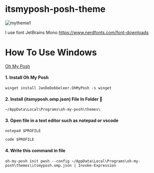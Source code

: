 # itsmyposh-posh-theme

![mytheme1](https://user-images.githubusercontent.com/69795132/210953636-35a17975-e33f-4f18-8dc9-069301791bf4.png)

I use font JetBrains Mono https://www.nerdfonts.com/font-downloads

# How To Use Windows

<a href="https://ohmyposh.dev/docs/installation/windows" target="_blank">Oh My Posh</a>

#### 1. Install Oh My Posh 
```
winget install JanDeDobbeleer.OhMyPosh -s winget
```

#### 2. Install (itsmyposh.omp.json) File In Folder 🔽
```pws
~/AppData\Local\Programs\oh-my-posh\themes\
```

#### 3. Open file in a text editor such as notepad or vscode
```
notepad $PROFILE
```
```
code $PROFILE
```

#### 4. Write this command in file
```pws
oh-my-posh init pwsh --config ~/AppData\Local\Programs\oh-my-posh\themes\itsmyposh.omp.json | Invoke-Expression
```



